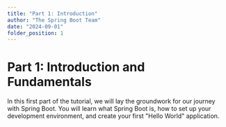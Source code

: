```yaml
---
title: "Part 1: Introduction"
author: "The Spring Boot Team"
date: "2024-09-01"
folder_position: 1
---
```


# Part 1: Introduction and Fundamentals

In this first part of the tutorial, we will lay the groundwork for our journey with Spring Boot. You will learn what Spring Boot is, how to set up your development environment, and create your first "Hello World" application.